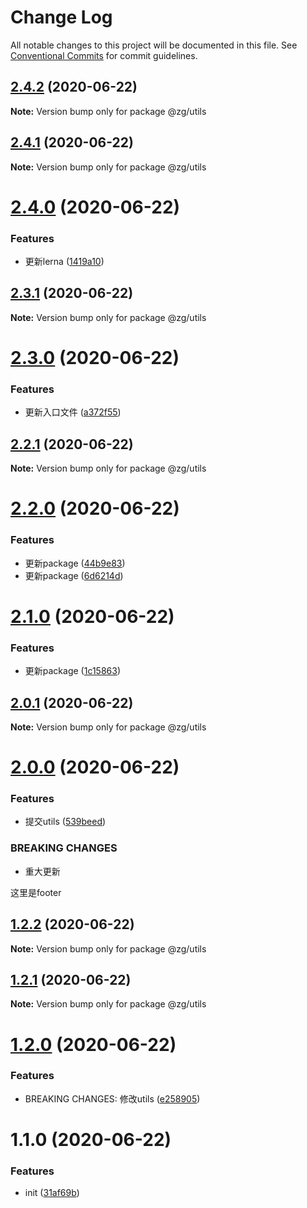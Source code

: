# Change Log

All notable changes to this project will be documented in this file.
See [Conventional Commits](https://conventionalcommits.org) for commit guidelines.

## [2.4.2](https://github.com/KingGanZeng/learn-lerna/compare/@zg/utils@2.4.1...@zg/utils@2.4.2) (2020-06-22)

**Note:** Version bump only for package @zg/utils





## [2.4.1](https://github.com/KingGanZeng/learn-lerna/compare/@zg/utils@2.4.0...@zg/utils@2.4.1) (2020-06-22)

**Note:** Version bump only for package @zg/utils





# [2.4.0](https://github.com/KingGanZeng/learn-lerna/compare/@zg/utils@2.3.1...@zg/utils@2.4.0) (2020-06-22)


### Features

* 更新lerna ([1419a10](https://github.com/KingGanZeng/learn-lerna/commit/1419a106e9a5f53eca3049e39585578c37cd4210))





## [2.3.1](https://github.com/KingGanZeng/learn-lerna/compare/@zg/utils@2.3.0...@zg/utils@2.3.1) (2020-06-22)

**Note:** Version bump only for package @zg/utils





# [2.3.0](https://github.com/KingGanZeng/learn-lerna/compare/@zg/utils@2.2.1...@zg/utils@2.3.0) (2020-06-22)


### Features

* 更新入口文件 ([a372f55](https://github.com/KingGanZeng/learn-lerna/commit/a372f551f250dbc790cbbab8405e9e259fe4d53d))





## [2.2.1](https://github.com/KingGanZeng/learn-lerna/compare/@zg/utils@2.2.0...@zg/utils@2.2.1) (2020-06-22)

**Note:** Version bump only for package @zg/utils





# [2.2.0](https://github.com/KingGanZeng/learn-lerna/compare/@zg/utils@2.1.0...@zg/utils@2.2.0) (2020-06-22)


### Features

* 更新package ([44b9e83](https://github.com/KingGanZeng/learn-lerna/commit/44b9e83e0cba05b1948b35911e1a16c4b0706fee))
* 更新package ([6d6214d](https://github.com/KingGanZeng/learn-lerna/commit/6d6214d585554eed4416986dc471f113ad69de13))





# [2.1.0](https://github.com/KingGanZeng/learn-lerna/compare/@zg/utils@2.0.1...@zg/utils@2.1.0) (2020-06-22)


### Features

* 更新package ([1c15863](https://github.com/KingGanZeng/learn-lerna/commit/1c15863bd8f0ecc447506a4f8ba63d93e1517139))





## [2.0.1](https://github.com/KingGanZeng/learn-lerna/compare/@zg/utils@2.0.0...@zg/utils@2.0.1) (2020-06-22)

**Note:** Version bump only for package @zg/utils





# [2.0.0](https://github.com/KingGanZeng/learn-lerna/compare/@zg/utils@1.2.2...@zg/utils@2.0.0) (2020-06-22)


### Features

* 提交utils ([539beed](https://github.com/KingGanZeng/learn-lerna/commit/539beed25c11d3c3b4d8c97fb4b9aca9f19d4656))


### BREAKING CHANGES

* 重大更新

这里是footer





## [1.2.2](https://github.com/KingGanZeng/learn-lerna/compare/@zg/utils@1.2.1...@zg/utils@1.2.2) (2020-06-22)

**Note:** Version bump only for package @zg/utils





## [1.2.1](https://github.com/KingGanZeng/learn-lerna/compare/@zg/utils@1.2.0...@zg/utils@1.2.1) (2020-06-22)

**Note:** Version bump only for package @zg/utils





# [1.2.0](https://github.com/KingGanZeng/learn-lerna/compare/@zg/utils@1.1.0...@zg/utils@1.2.0) (2020-06-22)


### Features

* BREAKING CHANGES: 修改utils ([e258905](https://github.com/KingGanZeng/learn-lerna/commit/e25890540a37dd1b7eae09244d73c0fe9ad42dfb))





# 1.1.0 (2020-06-22)


### Features

* init ([31af69b](https://github.com/KingGanZeng/learn-lerna/commit/31af69b3efd65b460f761db560d49c55388fc10a))
